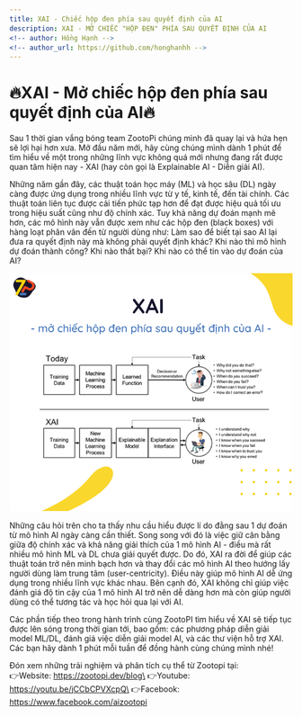 ```yaml
---
title: XAI - Chiếc hộp đen phía sau quyết định của AI
description: XAI - MỞ CHIẾC "HỘP ĐEN" PHÍA SAU QUYẾT ĐỊNH CỦA AI
<!-- author: Hồng Hạnh -->
<!-- author_url: https://github.com/honghanhh -->
---
```


# 🔥XAI - Mở chiếc hộp đen phía sau quyết định của AI🔥

Sau 1 thời gian vắng bóng team ZootoPi chúng mình đã quay lại và hứa hẹn sẽ lợi hại hơn xưa. Mở đầu năm mới, hãy cùng chúng mình dành 1 phút để tìm hiểu về một trong những lĩnh vực không quá mới nhưng đang rất được quan tâm hiện nay - XAI (hay còn gọi là Explainable AI - Diễn giải AI).

Những năm gần đây, các thuật toán học máy (ML) và học sâu (DL) ngày càng được ứng dụng trong nhiều lĩnh vực từ y tế, kinh tế, đến tài chính. Các thuật toán liên tục được cải tiến phức tạp hơn để đạt được hiệu quả tối ưu trong hiệu suất cũng như độ chính xác. Tuy khả năng dự đoán mạnh mẽ hơn, các mô hình này vẫn được xem như các hộp đen (black boxes) với hàng loạt phân vân đến từ người dùng như: Làm sao để biết tại sao AI lại đưa ra quyết định này mà không phải quyết định khác? Khi nào thì mô hình dự đoán thành công? Khi nào thất bại? Khi nào có thể tin vào dự đoán của AI?

![Explanable AI](img/xai.png)

Những câu hỏi trên cho ta thấy nhu cầu hiểu được lí do đằng sau 1 dự đoán từ mô hình AI ngày càng cần thiết. Song song với đó là việc giữ cân bằng giữa độ chính xác và khả năng giải thích của 1 mô hình AI - điều mà rất nhiều mô hình ML và DL chưa giải quyết được. Do đó, XAI ra đời để giúp các thuật toán trở nên minh bạch hơn và thay đổi các mô hình AI theo hướng lấy người dùng làm trung tâm (user-centricity). Điều này giúp mô hình AI dễ ứng dụng trong nhiều lĩnh vực khác nhau. Bên cạnh đó, XAI không chỉ giúp việc đánh giá độ tin cậy của 1 mô hình AI trở nên dễ dàng hơn mà còn giúp người dùng có thể tương tác và học hỏi qua lại với AI.

Các phần tiếp theo trong hành trình cùng ZootoPI tìm hiểu về XAI sẽ tiếp tục được lên sóng trong thời gian tới, bao gồm: các phương pháp diễn giải model ML/DL, đánh giá việc diễn giải model AI, và các thư viện hỗ trợ XAI. Các bạn hãy dành 1 phút mỗi tuần để đồng hành cùng chúng mình nhé!

Đón xem những trải nghiệm và phân tích cụ thể từ Zootopi tại:\
👉Website: https://zootopi.dev/blog\
👉Youtube: https://youtu.be/jCCbCPVXcpQ\
👉Facebook: https://www.facebook.com/aizootopi
